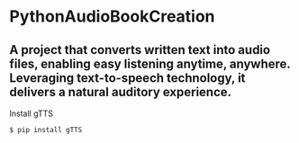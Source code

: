 # PythonAudioBookCreation
A project that converts written text into audio files, enabling easy listening anytime, anywhere. Leveraging text-to-speech technology, it delivers a natural auditory experience.
-------------------------------------------------------------------------------------------------------------------------------------------------------------------------------------------------------

Install gTTS

```
$ pip install gTTS
```

